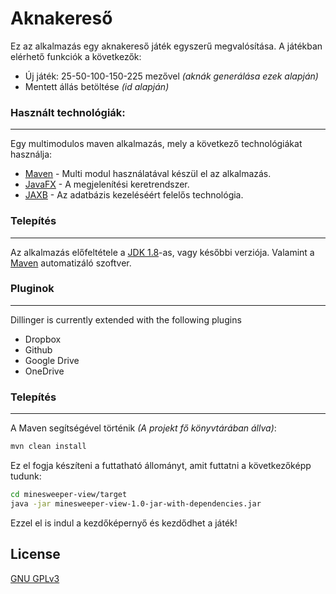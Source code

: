 # Aknakereső

Ez az alkalmazás egy aknakereső játék egyszerű megvalósítása. A játékban elérhető funkciók a következők: 
  - Új játék: 25-50-100-150-225 mezővel *(aknák generálása ezek alapján)*
  - Mentett állás betöltése *(id alapján)*

### Használt technológiák:
----
Egy multimodulos maven alkalmazás, mely a következő technológiákat használja:

* [Maven] - Multi modul használatával készül el az alkalmazás.
* [JavaFX] - A megjelenítési keretrendszer.
* [JAXB] - Az adatbázis kezeléséért felelős technológia.

### Telepítés
----
Az alkalmazás előfeltétele a [JDK 1.8](http://www.oracle.com/technetwork/java/javase/downloads/jdk8-downloads-2133151.html)-as, vagy későbbi verziója. Valamint a [Maven](https://maven.apache.org/) automatizáló szoftver.

### Pluginok
----
Dillinger is currently extended with the following plugins
* Dropbox
* Github
* Google Drive
* OneDrive

### Telepítés
----
A Maven segítségével történik *(A projekt fő könyvtárában állva)*:

```sh
mvn clean install
```
Ez el fogja készíteni a futtatható állományt, amit futtatni a következőképp tudunk:
```sh
cd minesweeper-view/target
java -jar minesweeper-view-1.0-jar-with-dependencies.jar
```
Ezzel el is indul a kezdőképernyő és kezdődhet a játék!

License
----
[GNU GPLv3](http://www.gnu.org/licenses/gpl-3.0.html)


   [Maven]: <https://maven.apache.org/>
   [git-repo-url]: <https://github.com/rabai/minesweeper.git>
   [JavaFX]: <http://docs.oracle.com/javase/8/javafx/get-started-tutorial/jfx-overview.htm>
   [JAXB]: <http://www.oracle.com/technetwork/articles/javase/index-140168.html>
